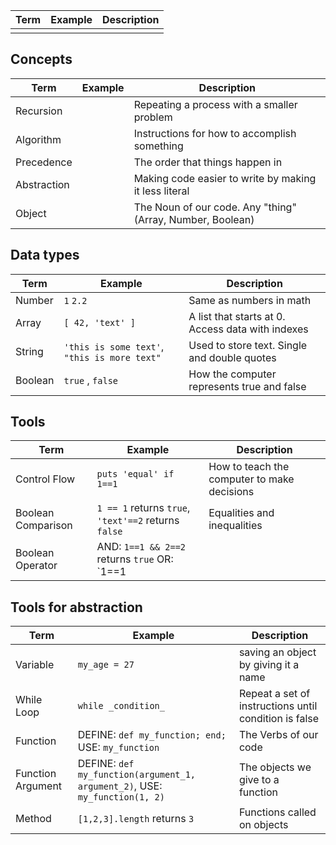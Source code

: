 | Term | Example | Description |
| --- | --- | --- |
|  | | |
## Concepts
| Term | Example | Description |
| --- | --- | --- |
| Recursion |  | Repeating a process with a smaller problem |
| Algorithm | | Instructions for how to accomplish something |
| Precedence | | The order that things happen in |
| Abstraction | | Making code easier to write by making it less literal |
| Object | | The Noun of our code. Any "thing" (Array, Number, Boolean)  |

## Data types
| Term | Example | Description |
| --- | --- | --- |
| Number | `1` `2.2` | Same as numbers in math |
| Array | `[ 42, 'text' ]` | A list that starts at 0. Access data with indexes |
| String | `'this is some text'`, `"this is more text"` | Used to store text.  Single and double quotes |
| Boolean | `true` , `false` | How the computer represents true and false |

## Tools
| Term | Example | Description |
| --- | --- | --- |
| Control Flow | `puts 'equal' if 1==1` | How to teach the computer to make decisions |
| Boolean Comparison | `1 == 1` returns `true`, `'text'==2` returns `false` |	Equalities and inequalities |
| Boolean Operator | AND: `1==1 && 2==2` returns `true` OR: `1==1 || 'text'==2` returns `true` | Combines boolean comparisons |

## Tools for abstraction
| Term | Example | Description |
| --- | --- | --- |
| Variable | `my_age = 27` | saving an object by giving it a name |
| While Loop | `while _condition_` | Repeat a set of instructions until condition is false |
| Function | DEFINE: `def my_function; end;` USE: `my_function` | The Verbs of our code |
| Function Argument | DEFINE: `def my_function(argument_1, argument_2)`, USE: `my_function(1, 2)` | The objects we give to a function |
| Method | `[1,2,3].length` returns `3`  | Functions called on objects |

